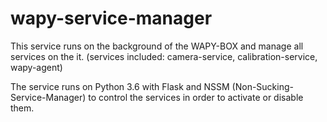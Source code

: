 # wapy-service-manager
This service runs on the background of the WAPY-BOX and manage all services on the it. (services included: camera-service, calibration-service, wapy-agent)

The service runs on Python 3.6 with Flask and NSSM (Non-Sucking-Service-Manager) to control the services in order to activate or disable them.


